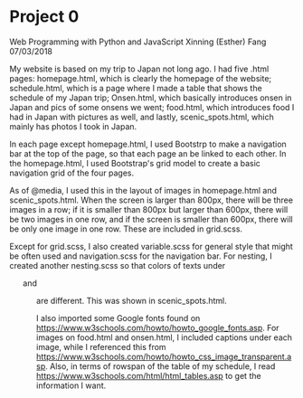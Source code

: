 # Project 0

Web Programming with Python and JavaScript
Xinning (Esther) Fang
07/03/2018

My website is based on my trip to Japan not long ago. I had five .html pages: homepage.html, which is clearly the homepage of the website; schedule.html, which is a page where I made a table that shows the schedule of my Japan trip; Onsen.html, which basically introduces onsen in Japan and pics of some onsens we went; food.html, which introduces food I had in Japan with pictures as well, and lastly, scenic_spots.html, which mainly has photos I took in Japan.

In each page except homepage.html, I used Bootstrp to make a navigation bar at the top of the page, so that each page an be linked to each other. In the homepage.html, I used Bootstrap's grid model to create a basic navigation grid of the four pages.

As of @media, I used this in the layout of images in homepage.html and scenic_spots.html. When the screen is larger than 800px, there will be three images in a row; if it is smaller than 800px but larger than 600px, there will be two images in one row, and if the screen is smaller than 600px, there will be only one image in one row. These are included in grid.scss.

Except for grid.scss, I also created variable.scss for general style that might be often used and navigation.scss for the navigation bar. For nesting, I created another nesting.scss so that colors of texts under <ul> and <ol> are different. This was shown in scenic_spots.html.

I also imported some Google fonts found on https://www.w3schools.com/howto/howto_google_fonts.asp. For images on food.html and onsen.html, I included captions under each image, while I referenced this from https://www.w3schools.com/howto/howto_css_image_transparent.asp. Also, in terms of
rowspan of the table of my schedule, I read https://www.w3schools.com/html/html_tables.asp to get the information I want.
